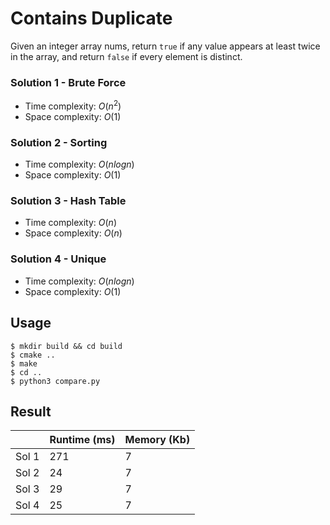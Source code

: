 # Contains Duplicate
Given an integer array nums, return `true` if any value appears at least twice in the array, and return `false` if every element is distinct.

### Solution 1 - Brute Force
* Time complexity: $O(n^2)$
* Space complexity: $O(1)$

### Solution 2 - Sorting
* Time complexity: $O(nlogn)$
* Space complexity: $O(1)$

### Solution 3 - Hash Table
* Time complexity: $O(n)$
* Space complexity: $O(n)$

### Solution 4 - Unique
* Time complexity: $O(nlogn)$
* Space complexity: $O(1)$

## Usage
```shell
$ mkdir build && cd build
$ cmake ..
$ make
$ cd ..
$ python3 compare.py
```

## Result
|       | Runtime (ms) | Memory (Kb) |
|-------|--------------|-------------|
| Sol 1 | 271          | 7           |
| Sol 2 | 24           | 7           |
| Sol 3 | 29           | 7           |
| Sol 4 | 25           | 7           |